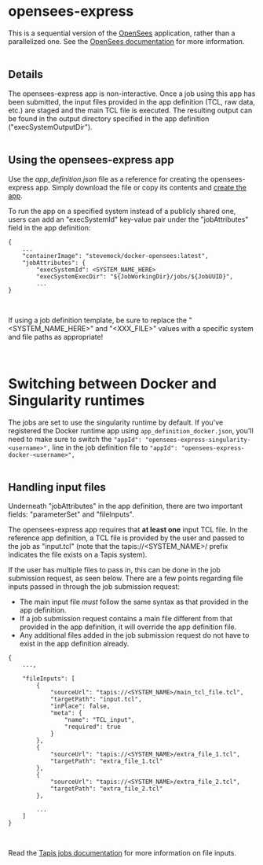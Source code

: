 # opensees-express

This is a sequential version of the [OpenSees](https://opensees.berkeley.edu/) application, rather than a parallelized one. See the [OpenSees documentation](https://opensees.berkeley.edu/wiki/index.php/OpenSees_User) for more information. 
<br><br>


## Details

The opensees-express app is non-interactive. Once a job using this app has been submitted, the input files provided in the app definition (TCL, raw data, etc.) are staged and the main TCL file is executed. The resulting output can be found in the output directory specified in the app definition ("execSystemOutputDir"). 
<br><br>


## Using the opensees-express app

Use the _app_definition.json_ file as a reference for creating the opensees-express app. Simply download the file or copy its contents and [create the app](https://tapis.readthedocs.io/en/latest/technical/apps.html#creating-an-application).

To run the app on a specified system instead of a publicly shared one, users can add an "execSystemId" key-value pair under the "jobAttributes" field in the app definition:

```
{
    ...
    "containerImage": "stevemock/docker-opensees:latest",
    "jobAttributes": {
        "execSystemId": <SYSTEM_NAME_HERE>
        "execSystemExecDir": "${JobWorkingDir}/jobs/${JobUUID}",
        ...
}
``` 
<br>

If using a job definition template, be sure to replace the "<SYSTEM_NAME_HERE>" and "<XXX_FILE>" values with a specific system and file paths as appropriate!

<br>

# Switching between Docker and Singularity runtimes
The jobs are set to use the singularity runtime by default. If you've registered the Docker runtime app using `app_definition_docker.json`, you'll need to make sure to switch the `"appId": "opensees-express-singularity-<username>",` line in the job definition file to `"appId": "opensees-express-docker-<username>",`
<br><br> 




## Handling input files

Underneath "jobAttributes" in the app definition, there are two important fields: "parameterSet" and "fileInputs".

The opensees-express app requires that **at least one** input TCL file. In the reference app definition, a TCL file is provided by the user and passed to the job as "input.tcl" (note that the tapis://<SYSTEM_NAME>/ prefix indicates the file exists on a Tapis system). 

If the user has multiple files to pass in, this can be done in the job submission request, as seen below. There are a few points regarding file inputs passed in through the job submission request:
* The main input file *must* follow the same syntax as that provided in the app definition.
* If a job submission request contains a main file different from that provided in the app definition, it will override the app definition file.
* Any additional files added in the job submission request do not have to exist in the app definition already.

```
{
    ...,

    "fileInputs": [
        {
            "sourceUrl": "tapis://<SYSTEM_NAME>/main_tcl_file.tcl",
            "targetPath": "input.tcl",
            "inPlace": false,
            "meta": {
                "name": "TCL_input",
                "required": true
            }
        },
        {
            "sourceUrl": "tapis://<SYSTEM_NAME>/extra_file_1.tcl",
            "targetPath": "extra_file_1.tcl"
        },
        {
            "sourceUrl": "tapis://<SYSTEM_NAME>/extra_file_2.tcl",
            "targetPath": "extra_file_2.tcl"
        },

        ...
    ]
}
```
<br>

Read the [Tapis jobs documentation](https://tapis.readthedocs.io/en/latest/technical/jobs.html#fileinputs) for more information on file inputs.